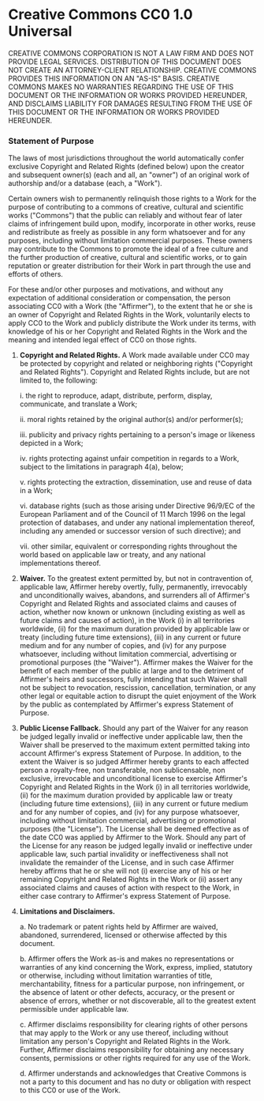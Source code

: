 # Creative Commons CC0 1.0 Universal

CREATIVE COMMONS CORPORATION IS NOT A LAW FIRM AND DOES NOT PROVIDE LEGAL
SERVICES. DISTRIBUTION OF THIS DOCUMENT DOES NOT CREATE AN ATTORNEY-CLIENT
RELATIONSHIP. CREATIVE COMMONS PROVIDES THIS INFORMATION ON AN "AS-IS" BASIS.
CREATIVE COMMONS MAKES NO WARRANTIES REGARDING THE USE OF THIS DOCUMENT OR THE
INFORMATION OR WORKS PROVIDED HEREUNDER, AND DISCLAIMS LIABILITY FOR DAMAGES
RESULTING FROM THE USE OF THIS DOCUMENT OR THE INFORMATION OR WORKS PROVIDED
HEREUNDER.

### Statement of Purpose

The laws of most jurisdictions throughout the world automatically confer
exclusive Copyright and Related Rights (defined below) upon the creator and
subsequent owner(s) (each and all, an "owner") of an original work of authorship
and/or a database (each, a "Work").

Certain owners wish to permanently relinquish those rights to a Work for the
purpose of contributing to a commons of creative, cultural and scientific works
("Commons") that the public can reliably and without fear of later claims of
infringement build upon, modify, incorporate in other works, reuse and
redistribute as freely as possible in any form whatsoever and for any purposes,
including without limitation commercial purposes. These owners may contribute to
the Commons to promote the ideal of a free culture and the further production of
creative, cultural and scientific works, or to gain reputation or greater
distribution for their Work in part through the use and efforts of others.

For these and/or other purposes and motivations, and without any expectation of
additional consideration or compensation, the person associating CC0 with a Work
(the "Affirmer"), to the extent that he or she is an owner of Copyright and
Related Rights in the Work, voluntarily elects to apply CC0 to the Work and
publicly distribute the Work under its terms, with knowledge of his or her
Copyright and Related Rights in the Work and the meaning and intended legal
effect of CC0 on those rights.

1. __Copyright and Related Rights.__ A Work made available under CC0 may be
protected by copyright and related or neighboring rights ("Copyright and Related
Rights"). Copyright and Related Rights include, but are not limited to, the
following:

    i. the right to reproduce, adapt, distribute, perform, display, communicate,
    and translate a Work;

    ii. moral rights retained by the original author(s) and/or performer(s);

    iii. publicity and privacy rights pertaining to a person's image or likeness
    depicted in a Work;

    iv. rights protecting against unfair competition in regards to a Work,
    subject to the limitations in paragraph 4(a), below;

    v. rights protecting the extraction, dissemination, use and reuse of data in
    a Work;

    vi. database rights (such as those arising under Directive 96/9/EC of the
    European Parliament and of the Council of 11 March 1996 on the legal
    protection of databases, and under any national implementation thereof,
    including any amended or successor version of such directive); and

    vii. other similar, equivalent or corresponding rights throughout the world
    based on applicable law or treaty, and any national implementations thereof.

2. __Waiver.__ To the greatest extent permitted by, but not in contravention of,
applicable law, Affirmer hereby overtly, fully, permanently, irrevocably and
unconditionally waives, abandons, and surrenders all of Affirmer's Copyright and
Related Rights and associated claims and causes of action, whether now known or
unknown (including existing as well as future claims and causes of action), in
the Work (i) in all territories worldwide, (ii) for the maximum duration
provided by applicable law or treaty (including future time extensions), (iii)
in any current or future medium and for any number of copies, and (iv) for any
purpose whatsoever, including without limitation commercial, advertising or
promotional purposes (the "Waiver"). Affirmer makes the Waiver for the benefit
of each member of the public at large and to the detriment of Affirmer's heirs
and successors, fully intending that such Waiver shall not be subject to
revocation, rescission, cancellation, termination, or any other legal or
equitable action to disrupt the quiet enjoyment of the Work by the public as
contemplated by Affirmer's express Statement of Purpose.

3. __Public License Fallback.__ Should any part of the Waiver for any reason be
judged legally invalid or ineffective under applicable law, then the Waiver
shall be preserved to the maximum extent permitted taking into account
Affirmer's express Statement of Purpose. In addition, to the extent the Waiver
is so judged Affirmer hereby grants to each affected person a royalty-free, non
transferable, non sublicensable, non exclusive, irrevocable and unconditional
license to exercise Affirmer's Copyright and Related Rights in the Work (i) in
all territories worldwide, (ii) for the maximum duration provided by applicable
law or treaty (including future time extensions), (iii) in any current or future
medium and for any number of copies, and (iv) for any purpose whatsoever,
including without limitation commercial, advertising or promotional purposes
(the "License"). The License shall be deemed effective as of the date CC0 was
applied by Affirmer to the Work. Should any part of the License for any reason
be judged legally invalid or ineffective under applicable law, such partial
invalidity or ineffectiveness shall not invalidate the remainder of the License,
and in such case Affirmer hereby affirms that he or she will not (i) exercise
any of his or her remaining Copyright and Related Rights in the Work or (ii)
assert any associated claims and causes of action with respect to the Work, in
either case contrary to Affirmer's express Statement of Purpose.

4. __Limitations and Disclaimers.__

    a. No trademark or patent rights held by Affirmer are waived, abandoned,
    surrendered, licensed or otherwise affected by this document.

    b. Affirmer offers the Work as-is and makes no representations or warranties
    of any kind concerning the Work, express, implied, statutory or otherwise,
    including without limitation warranties of title, merchantability, fitness
    for a particular purpose, non infringement, or the absence of latent or
    other defects, accuracy, or the present or absence of errors, whether or not
    discoverable, all to the greatest extent permissible under applicable law.

    c. Affirmer disclaims responsibility for clearing rights of other persons
    that may apply to the Work or any use thereof, including without limitation
    any person's Copyright and Related Rights in the Work. Further, Affirmer
    disclaims responsibility for obtaining any necessary consents, permissions
    or other rights required for any use of the Work.

    d. Affirmer understands and acknowledges that Creative Commons is not a
    party to this document and has no duty or obligation with respect to this
    CC0 or use of the Work.

